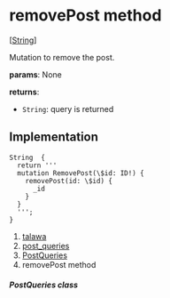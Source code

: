 
<div>

# removePost method

</div>


[[String](https://api.flutter.dev/flutter/dart-core/String-class.html)]




Mutation to remove the post.

**params**: None

**returns**:

-   `String`: query is returned



## Implementation

``` language-dart
String  {
  return '''
  mutation RemovePost(\$id: ID!) {
    removePost(id: \$id) {
      _id
    }
  }
  ''';
}
```







1.  [talawa](../../index.md)
2.  [post_queries](../../utils_post_queries/)
3.  [PostQueries](../../utils_post_queries/PostQueries-class.md)
4.  removePost method

##### PostQueries class







